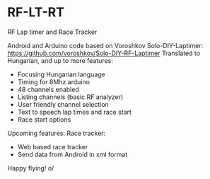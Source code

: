 # RF-LT-RT
RF Lap timer and Race Tracker

Android and Arduino code based on Voroshkov Solo-DIY-Laptimer: https://github.com/voroshkov/Solo-DIY-RF-Laptimer
Translated to Hungarian, and up to more features:

- Focusing Hungarian language
- Timing for 8Mhz arduino
- 48 channels enabled
- Listing channels (basic RF analyzer)
- User friendly channel selection
- Text to speech lap times and race start
- Race start options

Upcoming features:
Race tracker:
- Web based race tracker
- Send data from Android in xml format

Happy flying! o/
